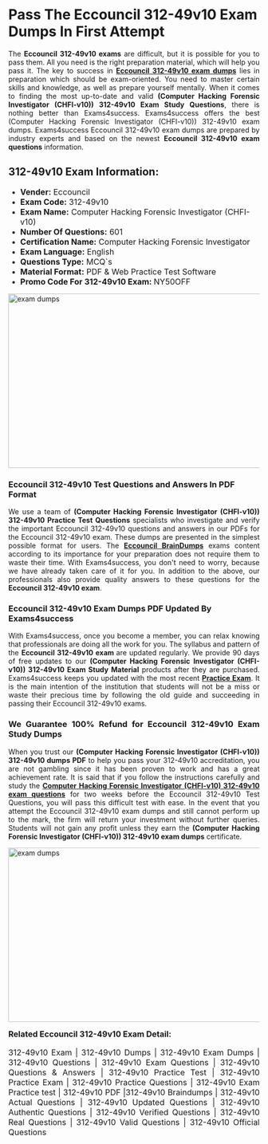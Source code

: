 <h1><strong><strong>Pass The Eccouncil 312-49v10 Exam Dumps In First Attempt</strong></strong></h1> <p style="text-align:justify">The <strong>Eccouncil 312-49v10 exams</strong> are difficult, but it is possible for you to pass them. All you need is the right preparation material, which will help you pass it. The key to success in <a href="https://www.exams4success.com/eccouncil/312-49v10-pdf-exam-dumps"><strong>Eccouncil 312-49v10 exam dumps</strong></a> lies in preparation which should be exam-oriented. You need to master certain skills and knowledge, as well as prepare yourself mentally. When it comes to finding the most up-to-date and valid <strong>(Computer Hacking Forensic Investigator (CHFI-v10)) 312-49v10 Exam Study Questions</strong>, there is nothing better than Exams4success. Exams4success offers the best (Computer Hacking Forensic Investigator (CHFI-v10)) 312-49v10 exam dumps. Exams4success Eccouncil 312-49v10 exam dumps are prepared by industry experts and based on the newest <strong>Eccouncil 312-49v10 exam questions</strong> information.</p> <h2><strong><strong>312-49v10 Exam Information:</strong></strong></h2> <ul> <li><span style="font-size:16px"><strong>Vender:</strong> Eccouncil</span></li> <li><span style="font-size:16px"><strong>Exam Code:</strong> 312-49v10</span></li> <li><span style="font-size:16px"><strong>Exam Name:</strong> Computer Hacking Forensic Investigator (CHFI-v10)</span></li> <li><span style="font-size:16px"><strong>Number Of Questions:</strong> 601</span></li> <li><span style="font-size:16px"><strong>Certification Name:</strong> Computer Hacking Forensic Investigator</span></li> <li><span style="font-size:16px"><strong>Exam Language:</strong> English</span></li> <li><span style="font-size:16px"><strong>Questions Type:</strong> MCQ`s</span></li> <li><span style="font-size:16px"><strong>Material Format:</strong> PDF & Web Practice Test Software</span></li> <li><span style="font-size:16px"><strong>Promo Code For 312-49v10 Exam: </strong>NY50OFF</span></li> </ul> <p><a href="https://www.exams4success.com/eccouncil/312-49v10-pdf-exam-dumps" rel="no-follow"><img alt="exam dumps" src="https://www.certcollections.com/uploads/content/infrist1.png" style="height:350px; width:750px" /></a></p> <h3><strong>Eccouncil 312-49v10 Test Questions and Answers In PDF Format</strong></h3> <p style="text-align:justify">We use a team of <strong>(Computer Hacking Forensic Investigator (CHFI-v10)) 312-49v10 Practice Test Questions</strong> specialists who investigate and verify the important Eccouncil 312-49v10 questions and answers in our PDFs for the Eccouncil 312-49v10 exam. These dumps are presented in the simplest possible format for users. The <a href="https://www.exams4success.com/eccouncil-exam-dumps"><strong>Eccouncil BrainDumps</strong></a> exams content according to its importance for your preparation does not require them to waste their time. With Exams4success, you don't need to worry, because we have already taken care of it for you. In addition to the above, our professionals also provide quality answers to these questions for the<strong> Eccouncil 312-49v10 exam</strong>.</p> <h3><strong> Eccouncil 312-49v10 Exam Dumps PDF Updated By Exams4success</strong></h3> <p style="text-align:justify">With Exams4success, once you become a member, you can relax knowing that professionals are doing all the work for you. The syllabus and pattern of the <strong>Eccouncil 312-49v10 exam </strong>are updated regularly. We provide 90 days of free updates to our <strong>(Computer Hacking Forensic Investigator (CHFI-v10)) 312-49v10 Exam Study Material</strong> products after they are purchased. Exams4success keeps you updated with the most recent <a href="https://www.exams4success.com/"><strong>Practice Exam</strong></a>. It is the main intention of the institution that students will not be a miss or waste their precious time by following the old guide and succeeding in passing their Eccouncil 312-49v10 exams.</p> <h3 style="text-align:justify"><strong>We Guarantee 100% Refund for Eccouncil 312-49v10 Exam Study Dumps</strong></h3> <p style="text-align:justify">When you trust our <strong>(Computer Hacking Forensic Investigator (CHFI-v10)) 312-49v10 dumps PDF</strong> to help you pass your 312-49v10 accreditation, you are not gambling since it has been proven to work and has a great achievement rate. It is said that if you follow the instructions carefully and study the <a href="https://www.exams4success.com/eccouncil/312-49v10-pdf-exam-dumps"><strong>Computer Hacking Forensic Investigator (CHFI-v10) 312-49v10 exam questions</strong></a> for two weeks before the Eccouncil 312-49v10 Test Questions, you will pass this difficult test with ease. In the event that you attempt the Eccouncil 312-49v10 exam dumps and still cannot perform up to the mark, the firm will return your investment without further queries. Students will not gain any profit unless they earn the <strong>(Computer Hacking Forensic Investigator (CHFI-v10)) 312-49v10 exam dumps</strong> certificate.</p> <p style="text-align:justify"><a href="https://www.exams4success.com/eccouncil/312-49v10-pdf-exam-dumps" rel="no-follow"><img alt="exam dumps" src="https://www.certcollections.com/uploads/content/free_demo1.png" style="height:350px; width:750px" /></a></p> <p style="text-align:justify"><span style="font-size:16px"><strong>Related Eccouncil 312-49v10 Exam Detail:</strong></span><br /> <br /> <span style="font-size:16px">312-49v10 Exam | 312-49v10 Dumps | 312-49v10 Exam Dumps | 312-49v10 Questions | 312-49v10 Exam Questions | 312-49v10 Questions & Answers | 312-49v10 Practice Test | 312-49v10 Practice Exam | 312-49v10 Practice Questions | 312-49v10 Exam Practice test | 312-49v10 PDF |312-49v10 Braindumps | 312-49v10 Actual Questions | 312-49v10 Updated Questions | 312-49v10 Authentic Questions | 312-49v10 Verified Questions | 312-49v10 Real Questions | 312-49v10 Valid Questions | 312-49v10 Official Questions</span></p>
